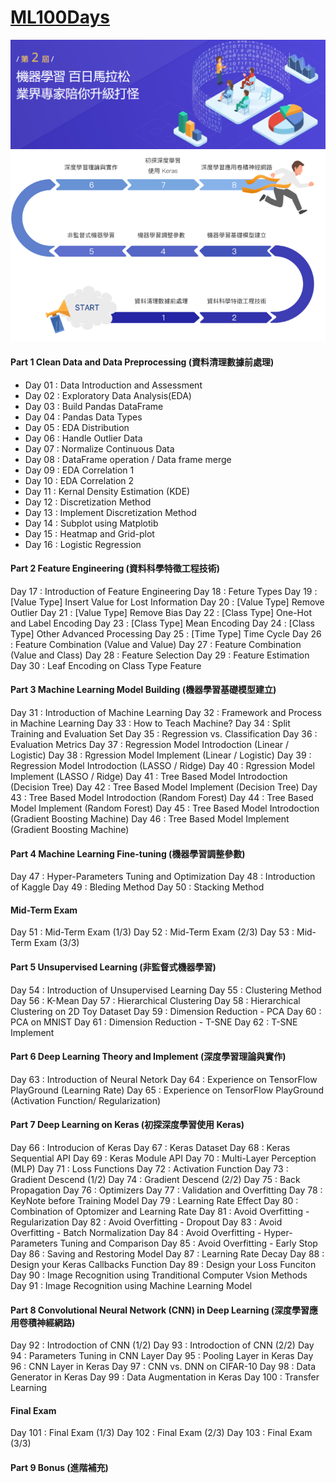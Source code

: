 # [ML100Days](https://ai100-2.cupoy.com/) 
![alt](./photo/banner.PNG)
![alt](./photo/01.PNG)  

#### Part 1 Clean Data and Data Preprocessing (資料清理數據前處理)
- Day 01 : Data Introduction and Assessment
- Day 02 : Exploratory Data Analysis(EDA)
- Day 03 : Build Pandas DataFrame
- Day 04 : Pandas Data Types
- Day 05 : EDA Distribution
- Day 06 : Handle Outlier Data
- Day 07 : Normalize Continuous Data
- Day 08 : DataFrame operation / Data frame merge
- Day 09 : EDA Correlation 1
- Day 10 : EDA Correlation 2
- Day 11 : Kernal Density Estimation (KDE)
- Day 12 : Discretization Method
- Day 13 : Implement Discretization Method
- Day 14 : Subplot using Matplotib
- Day 15 : Heatmap and Grid-plot
- Day 16 : Logistic Regression
#### Part 2 Feature Engineering (資料科學特徵工程技術)
Day 17 : Introduction of Feature Engineering
Day 18 : Feture Types
Day 19 : [Value Type] Insert Value for Lost Information
Day 20 : [Value Type] Remove Outlier
Day 21 : [Value Type] Remove Bias
Day 22 : [Class Type] One-Hot and Label Encoding
Day 23 : [Class Type] Mean Encoding
Day 24 : [Class Type] Other Advanced Processing
Day 25 : [Time Type] Time Cycle
Day 26 : Feature Combination (Value and Value)
Day 27 : Feature Combination (Value and Class)
Day 28 : Feature Selection
Day 29 : Feature Estimation
Day 30 : Leaf Encoding on Class Type Feature
#### Part 3 Machine Learning Model Building (機器學習基礎模型建立)
Day 31 : Introduction of Machine Learning
Day 32 : Framework and Process in Machine Learning
Day 33 : How to Teach Machine?
Day 34 : Split Training and Evaluation Set
Day 35 : Regression vs. Classification
Day 36 : Evaluation Metrics
Day 37 : Regression Model Introdoction (Linear / Logistic)
Day 38 : Rgression Model Implement (Linear / Logistic)
Day 39 : Regression Model Introdoction (LASSO / Ridge)
Day 40 : Rgression Model Implement (LASSO / Ridge)
Day 41 : Tree Based Model Introdoction (Decision Tree)
Day 42 : Tree Based Model Implement (Decision Tree)
Day 43 : Tree Based Model Introdoction (Random Forest)
Day 44 : Tree Based Model Implement (Random Forest)
Day 45 : Tree Based Model Introdoction (Gradient Boosting Machine)
Day 46 : Tree Based Model Implement (Gradient Boosting Machine)
#### Part 4 Machine Learning Fine-tuning (機器學習調整參數)
Day 47 : Hyper-Parameters Tuning and Optimization
Day 48 : Introduction of Kaggle
Day 49 : Bleding Method
Day 50 : Stacking Method
#### Mid-Term Exam
Day 51 : Mid-Term Exam (1/3)
Day 52 : Mid-Term Exam (2/3)
Day 53 : Mid-Term Exam (3/3)
#### Part 5 Unsupervised Learning (非監督式機器學習)
Day 54 : Introduction of Unsupervised Learning
Day 55 : Clustering Method
Day 56 : K-Mean
Day 57 : Hierarchical Clustering
Day 58 : Hierarchical Clustering on 2D Toy Dataset
Day 59 : Dimension Reduction - PCA
Day 60 : PCA on MNIST
Day 61 : Dimension Reduction - T-SNE
Day 62 : T-SNE Implement
#### Part 6 Deep Learning Theory and Implement (深度學習理論與實作)
Day 63 : Introduction of Neural Netork
Day 64 : Experience on TensorFlow PlayGround (Learning Rate)
Day 65 : Experience on TensorFlow PlayGround (Activation Function/ Regularization)
#### Part 7 Deep Learning on Keras (初探深度學習使用 Keras)
Day 66 : Introducion of Keras
Day 67 : Keras Dataset
Day 68 : Keras Sequential API
Day 69 : Keras Module API
Day 70 : Multi-Layer Perception (MLP)
Day 71 : Loss Functions
Day 72 : Activation Function
Day 73 : Gradient Descend (1/2)
Day 74 : Gradient Descend (2/2)
Day 75 : Back Propagation
Day 76 : Optimizers
Day 77 : Validation and Overfitting
Day 78 : KeyNote before Training Model
Day 79 : Learning Rate Effect
Day 80 : Combination of Optomizer and Learning Rate
Day 81 : Avoid Overfitting - Regularization
Day 82 : Avoid Overfitting - Dropout
Day 83 : Avoid Overfitting - Batch Normalization
Day 84 : Avoid Overfitting - Hyper-Parameters Tuning and Comparison
Day 85 : Avoid Overfitting - Early Stop
Day 86 : Saving and Restoring Model
Day 87 : Learning Rate Decay
Day 88 : Design your Keras Callbacks Function
Day 89 : Design your Loss Funciton
Day 90 : Image Recognition using Tranditional Computer Vsion Methods
Day 91 : Image Recognition using Machine Learning Model
#### Part 8 Convolutional Neural Network (CNN) in Deep Learning (深度學習應用卷積神經網路)
Day 92 : Introdoction of CNN (1/2)
Day 93 : Introdoction of CNN (2/2)
Day 94 : Parameters Tuning in CNN Layer
Day 95 : Pooling Layer in Keras
Day 96 : CNN Layer in Keras
Day 97 : CNN vs. DNN on CIFAR-10
Day 98 : Data Generator in Keras
Day 99 : Data Augmentation in Keras
Day 100 : Transfer Learning
#### Final Exam
Day 101 : Final Exam (1/3)
Day 102 : Final Exam (2/3)
Day 103 : Final Exam (3/3)
#### Part 9 Bonus (進階補充)


